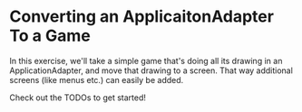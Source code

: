 # Converting an ApplicaitonAdapter To a Game

In this exercise, we'll take a simple game that's doing all its drawing in an ApplicationAdapter, and move that drawing to a screen. That way additional screens (like menus etc.) can easily be added.

Check out the TODOs to get started!
